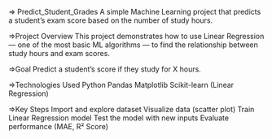 => Predict_Student_Grades
A simple Machine Learning project that predicts a student’s exam score based on the number of study hours.

=>Project Overview
This project demonstrates how to use Linear Regression — one of the most basic ML algorithms — to find the relationship between study hours and exam scores.

=>Goal
Predict a student’s score if they study for X hours.

=>Technologies Used
Python 
Pandas
Matplotlib
Scikit-learn (Linear Regression)


=>Key Steps
Import and explore dataset
Visualize data (scatter plot)
Train Linear Regression model
Test the model with new inputs
Evaluate performance (MAE, R² Score)
